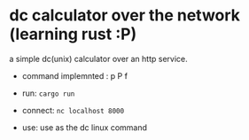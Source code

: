 # dc calculator over the network (learning rust :P)

a simple dc(unix) calculator over an http service.
- command implemnted : p P f

- run: ``` cargo run ```
- connect: ``` nc localhost 8000 ```
- use: use as the dc linux command
